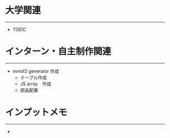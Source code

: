 # 大学関連
* * *
- TOEIC
# インターン・自主制作関連
* * *
- mmsf2 generator 作成
  - テーブル作成
  - JS array　作成
  - 部品配置

# インプットメモ
* * *
- 
